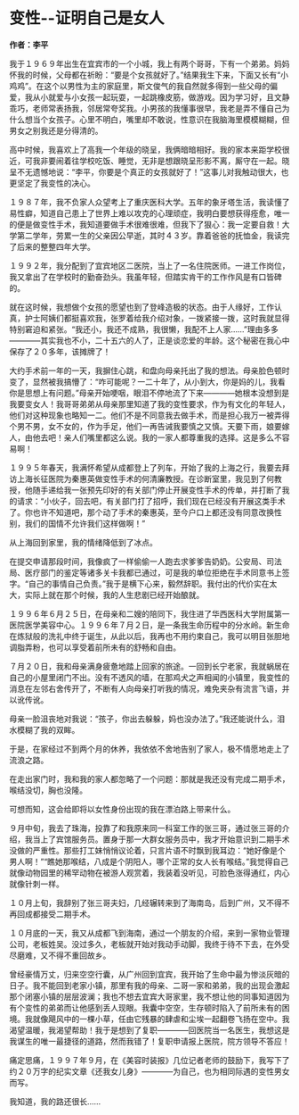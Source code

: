 # 变性--证明自己是女人

**作者：李平**

我于１９６９年出生在宜宾市的一个小城，我上有两个哥哥，下有一个弟弟。妈妈怀我的时候，父母都在祈盼：“要是个女孩就好了。”结果我生下来，下面又长有“小鸡鸡”。在这个以男性为主的家庭里，斯文俊气的我自然就多得到一些父母的偏爱，我从小就爱与小女孩一起玩耍，一起跳橡皮筋，做游戏。因为学习好，且文静乖巧，老师常表扬我，邻居常夸奖我。小男孩的我懂事很早，我老是弄不懂自己为什么想当个女孩子。心里不明白，嘴里却不敢说，性意识在我脑海里模模糊糊，但男女之别我还是分得清的。

高中时候，我喜欢上了高我一个年级的晓呈，我俩暗暗相好。我的家本来距学校很近，可我非要闹着往学校吃饭、睡觉，无非是想跟晓呈形影不离，厮守在一起。晓呈不无遗憾地说：“李平，你要是个真正的女孩就好了！”这事儿对我触动很大，也更坚定了我变性的决心。

１９８７年，我不负家人众望考上了重庆医科大学。五年的象牙塔生活，我读懂了易性癖，知道自己患上了世界上难以攻克的心理顽症，我明白要想获得痊愈，唯一的便是做变性手术，我知道要做手术很难很难，但我下了狠心：我一定要自救！大学第二学年，劳累一生的父亲因公早逝，其时４３岁。靠着爸爸的抚恤金，我读完了后来的整整四年大学。

１９９２年，我分配到了宜宾地区二医院，当上了一名住院医师。一进工作岗位，我又拿出了在学校时的勤奋劲头。我虽年轻，但踏实肯干的工作作风是有口皆碑的。

就在这时候，我想做个女孩的愿望也到了登峰造极的状态。由于人缘好，工作认真，护士阿姨们都挺喜欢我，张罗着给我介绍对象，一拨紧接一拨，这时我就显得特别窘迫和紧张。“我还小，我还不成熟，我很懒，我配不上人家……”理由多多————其实我也不小，二十五六的人了，正是谈恋爱的年龄。这个秘密在我心中保存了２０多年，该摊牌了！

大约手术前一年的一天，我摒住心跳，和盘向母亲托出了我的想法。母亲脸色顿时变了，显然被我搞懵了：“咋可能呢？一二十年了，从小到大，你是妈的儿，我看你是思想上有问题。”母亲开始哽咽，眼泪不停地流了下来————她根本没想到是我要变女人！我哥哥弟弟从母亲那里知道了我的变性要求，作为有文化的年轻人，他们对这种现象也略知一二。他们不是不同意我去做手术，而是担心我万一被弄得个男不男，女不女的，作为手足，他们一再告诫我要慎之又慎。天要下雨，娘要嫁人，由他去吧！亲人们嘴里都这么说。我的一家人都尊重我的选择。这是多么不容易啊！

１９９５年春天，我满怀希望从成都登上了列车，开始了我的上海之行，我要去拜访上海长征医院为秦惠英做变性手术的何清廉教授。在诊断室里，我见到了何教授，他随手递给我一张预先印好的有关部门停止开展变性手术的传单，并打断了我的请求：“小伙子，回去吧，有关部门打了招呼，我们现在已经没有开展这类手术了。你也许不知道吧，那个动了手术的秦惠英，至今户口上都还没有同意改换性别，我们的国情不允许我们这样做啊！”

从上海回到家里，我的情绪降低到了冰点。

在提交申请那段时间，我像疯了一样偷偷一人跑去求爹爹告奶奶。公安局、司法局、医疗部门的鉴定等诸多关卡我都已通过，可是我的单位拒绝在手术同意书上签字。“自己的事情自己负责。”我于是横下心来，毅然辞职。我付出的代价实在太大，实际上就在那个时候，我的人生悲剧已经开始酿就。

１９９６年６月２５日，在母亲和二嫂的陪同下，我住进了华西医科大学附属第一医院医学美容中心。１９９６年７月２日，是一条我生命历程中的分水岭。新生命在炼狱般的洗礼中终于诞生，从此以后，我再也不用约束自己，我可以明目张胆地调脂弄粉，也可以享受着前所未有的舒畅和自由。

７月２０日，我和母亲满身疲惫地踏上回家的旅途。一回到长宁老家，我就蜗居在自己的小屋里闭门不出。没有不透风的墙，在那鸡犬之声相闻的小镇里，我变性的消息在左邻右舍传开了，不断有人向母亲打听我的情况，难免夹杂有流言飞语，并以讹传讹。

母亲一脸沮丧地对我说：“孩子，你出去躲躲，妈也没办法了。”我还能说什么，泪水模糊了我的双眸。

于是，在家经过不到两个月的休养，我依依不舍地告别了家人，极不情愿地走上了流浪之路。

在走出家门时，我和我的家人都忽略了一个问题：那就是我还没有完成二期手术，喉结没切，胸也没隆。

可想而知，这会给即将以女性身份出现的我在漂泊路上带来什么。

９月中旬，我去了珠海，投靠了和我原来同一科室工作的张三哥，通过张三哥的介绍，我当上了宾馆服务员。置身于那一大群女服务员中，我才开始意识到二期手术没做的严重性。那些打工妹悄悄议论着，只言片语不时飘到我耳边：“她好像是个男人啊！”“瞧她那喉结，八成是个阴阳人，哪个正常的女人长有喉结。”我觉得自己就像动物园里的稀罕动物在被游人观赏着，我装着没听见，可脸色涨得通红，内心就像针刺一样。

１０月上旬，我辞别了张三哥夫妇，几经辗转来到了海南岛，后到广州，又不得不再回成都接受二期手术。

１０月底的一天，我又从成都飞到海南，通过一个朋友的介绍，来到一家物业管理公司，老板姓吴。没过多久，老板就开始对我动手动脚，我终于待不下去，在外受尽磨难，又不得不重回故乡。

曾经豪情万丈，归来空空行囊，从广州回到宜宾，我开始了生命中最为惨淡灰暗的日子。我不能回到老家小镇，那里有我的母亲、二哥一家和弟弟，我的出现会激起那个闭塞小镇的层层波澜；我也不想去宜宾大哥家里，我不想让他的同事知道因为有个变性的弟弟而让他感到丢人现眼。我囊中空空，生存顿时陷入了前所未有的困境。我就像飓风中的一棵小草，任由它残暴的肆虐和尘埃一起翻卷飞扬在空中。我渴望温暖，我渴望帮助！我于是想到了复职————回医院当一名医生，我想这是我谋生的唯一最捷径的道路，然而我错了！复职申请报上医院，院方领导不答应！

痛定思痛，１９９７年９月，在《美容时装报》几位记者老师的鼓励下，我写下了约２０万字的纪实文章《还我女儿身》————为自己，也为相同际遇的变性男女而写。

我知道，我的路还很长……